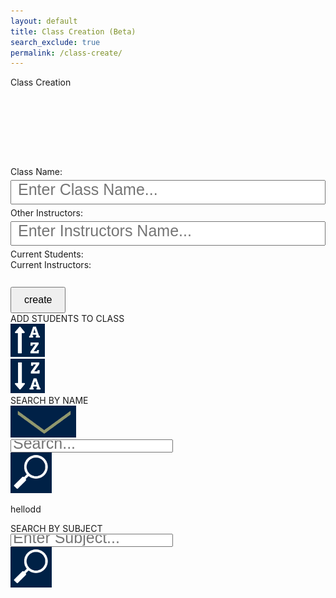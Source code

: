 ```yaml
---
layout: default
title: Class Creation (Beta)
search_exclude: true
permalink: /class-create/
---
```

<!DOCTYPE html>
<html lang="en">
<head>
    <meta charset="UTF-8">
    <title>Create a Class</title>
    <style>
        ::placeholder {
            font-size: 25px;
        }
        .classtitle {
            width: 100px; /* Set the width to 100px */
            margin: 10 auto; /* Center the element */
        }
        .inputis {
            width: 100%;
            padding: 10px;
            margin: 5px 0;
            box-sizing: border-box;
        }
        .createbutt {
            padding: 10px 20px;
            font-size: 16px;
            margin-top: 10px;
            cursor: pointer;
        }
    </style>
</head>
<body>
<div class="classflex-container">
    <div class="bigpapa">
        <div>
            <div class="classperiodcreation">
                <div id="classtitle" style="width: 850px;">Class Creation</div>
                <div style="padding-top: 25%;">
                    <label>Class Name:
                        <input id="className" class="inputis" placeholder="Enter Class Name...">
                    </label><br>
                </div>
                <div>
                    <label>Other Instructors:
                        <input id="Teachers" class="inputis" placeholder="Enter Instructors Name...">
                    </label><br>
                </div>
                <div>Current Students:
                    <div id="curStu"><!--Insert stuff here--></div>
                </div>
                <div>Current Instructors:
                    <div id="curIns"><!--Insert stuff here--></div>
                    <br>
                </div>
            </div>
            <input class="createbutt" type="button" value="create" id="createButton">
        </div>
        <div class="addstudents">
            <div class="toolbarss">
                <div id="stupiddiv">
                    <div>ADD STUDENTS TO CLASS</div>
                </div>
                <div style="width: 11%;">
                    <img class="hater" src="../images/a-z.png" onclick="sortStudents('asc')">
                </div>
                <div style="width: 11%;">
                    <img class="hater" src="../images/z-a.png" onclick="sortStudents('desc')">
                </div>
            </div>
            <div class="toolbarss">
                <div id="stupiddiv">
                    <div>SEARCH BY NAME</div>
                    <img id="arrow" src="../images/arrow.png">
                </div>
                <input id="studentsearc" style="width: 50%;" placeholder="Search..." oninput="getPersonsBySubject()">
                <div style="width: 13%;">
                    <img class="hater" src="../images/searchIcon.png">
                </div>
            </div>
            <div class="whitebox" id="studentList">
                <p>hellodd</p>  <!--This is gonna have all the classes appear, I don't know how to do that-->
            </div>
            <div class="toolbarss">
                <div id="stupiddiv">
                    <div>SEARCH BY SUBJECT</div>
                </div>
                <input id="subjectInput" style="width: 50%;" placeholder="Enter Subject..." oninput="getPersonsBySubject()">
                <div style="width: 13%;">
                    <img class="hater" src="../images/searchIcon.png" onclick="getPersonsBySubject()">
                </div>
            </div>
            <div class="whitebox" id="subjectList">
                <!-- Results will be inserted here -->
            </div>
        </div>
    </div>
    <br><br><br><br><br><br><br><br>
</div>
<script>
    var local = "http://localhost:8911";
    var deployed = "https://jcc.stu.nighthawkcodingsociety.com";
    document.getElementById('createButton').addEventListener('click', function() {
        const className = document.getElementById('className').value;
        const teachers = document.getElementById('Teachers').value;
        alert('Class Name: ' + className + '\nInstructors: ' + teachers);
        // Add your logic to handle the creation of the class here
    });
    function sortStudents(order) {
        // Add your logic to sort students here
        alert('Sorting students in ' + order + ' order');
    }
    function searchStudents() {
        // Add your logic to search students here
        const query = document.getElementById('studentsearc').value;
        alert('Searching for: ' + query);
    }
    function getPersonsBySubject() {
        const subject = document.getElementById('subjectInput').value;
        fetch(`http://localhost:8911/api/person/getBySubject/Chemistry`)
            .then(response => response.json())
            .then(data => {
                console.log(data);
                const subjectList = document.getElementById('subjectList');
                subjectList.innerHTML = '';
                data.forEach(person => {
                    console.log(person);
                    const personDiv = document.createElement('div');
                    personDiv.textContent = `Name: ${person.name}, Email: ${person.email}`;
                    subjectList.appendChild(personDiv);
                });
            })
            .catch(error => {
                console.error('Error fetching persons by subject:', error);
            });
    }
</script>
</body>
</html>
